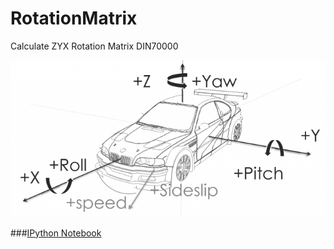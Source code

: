RotationMatrix
==============

Calculate ZYX Rotation Matrix DIN70000

![](Fahrzeug-Koordinatensystem-DIN70000-669x333.png)

###[IPython Notebook](http://nbviewer.ipython.org/github/balzer82/RotationMatrix/blob/master/RotationMatrix.ipynb)
